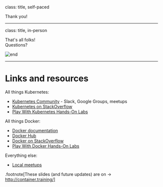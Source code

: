 class: title, self-paced

Thank you!

---

class: title, in-person

That's all folks! <br/> Questions?

![end](images/end.jpg)

---

# Links and resources

All things Kubernetes:

- [Kubernetes Community](https://kubernetes.io/community/) - Slack, Google Groups, meetups
- [Kubernetes on StackOverflow](https://stackoverflow.com/questions/tagged/kubernetes)
- [Play With Kubernetes Hands-On Labs](https://medium.com/@marcosnils/introducing-pwk-play-with-k8s-159fcfeb787b)

All things Docker:

- [Docker documentation](http://docs.docker.com/)
- [Docker Hub](https://hub.docker.com)
- [Docker on StackOverflow](https://stackoverflow.com/questions/tagged/docker)
- [Play With Docker Hands-On Labs](http://training.play-with-docker.com/)

Everything else:

- [Local meetups](https://www.meetup.com/)

.footnote[These slides (and future updates) are on → http://container.training/]

